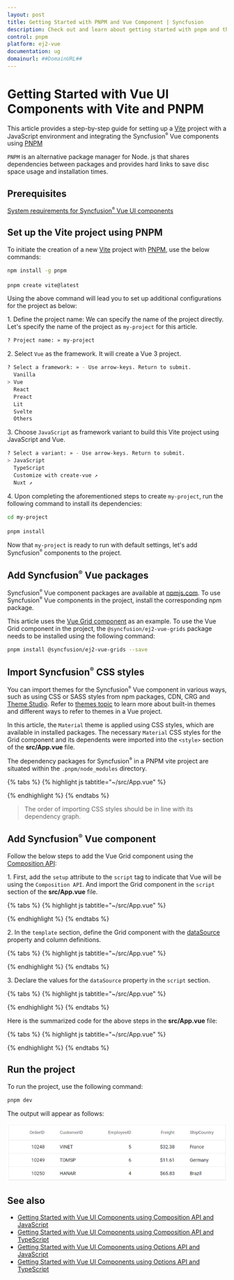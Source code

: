 ```yaml
---
layout: post
title: Getting Started with PNPM and Vue Component | Syncfusion
description: Check out and learn about getting started with pnpm and the Vue component of Syncfusion Essential JS 2 and more details.
control: pnpm
platform: ej2-vue
documentation: ug
domainurl: ##DomainURL##
---
```


# Getting Started with Vue UI Components with Vite and PNPM

This article provides a step-by-step guide for setting up a [Vite](https://vitejs.dev/) project with a JavaScript environment and integrating the Syncfusion<sup style="font-size:70%">&reg;</sup> Vue components using [PNPM](https://pnpm.io/)

`PNPM` is an alternative package manager for Node. js that shares dependencies between packages and provides hard links to save disc space usage and installation times.

## Prerequisites

[System requirements for Syncfusion<sup style="font-size:70%">&reg;</sup> Vue UI components](../system-requirements)

## Set up the Vite project using PNPM

To initiate the creation of a new [Vite](https://vitejs.dev/) project with [PNPM](https://pnpm.io/), use the below commands:

```bash
npm install -g pnpm

pnpm create vite@latest
```

Using the above command will lead you to set up additional configurations for the project as below:

1\. Define the project name: We can specify the name of the project directly. Let's specify the name of the project as `my-project` for this article.

```bash
? Project name: » my-project
```

2\. Select `Vue` as the framework. It will create a Vue 3 project.

```bash
? Select a framework: » - Use arrow-keys. Return to submit.
  Vanilla
> Vue
  React
  Preact
  Lit
  Svelte
  Others
```

3\. Choose `JavaScript` as framework variant to build this Vite project using JavaScript and Vue.

```bash
? Select a variant: » - Use arrow-keys. Return to submit.
> JavaScript
  TypeScript
  Customize with create-vue ↗
  Nuxt ↗
```

4\. Upon completing the aforementioned steps to create `my-project`, run the following command to install its dependencies:

```bash
cd my-project

pnpm install
```

Now that `my-project` is ready to run with default settings, let's add Syncfusion<sup style="font-size:70%">&reg;</sup> components to the project.

## Add Syncfusion<sup style="font-size:70%">&reg;</sup> Vue packages

Syncfusion<sup style="font-size:70%">&reg;</sup> Vue component packages are available at [npmjs.com](https://www.npmjs.com/search?q=ej2-vue). To use Syncfusion<sup style="font-size:70%">&reg;</sup> Vue components in the project, install the corresponding npm package.

This article uses the [Vue Grid component](https://www.syncfusion.com/vue-components/vue-grid) as an example. To use the Vue Grid component in the project, the `@syncfusion/ej2-vue-grids` package needs to be installed using the following command:

```bash
pnpm install @syncfusion/ej2-vue-grids --save
```

## Import Syncfusion<sup style="font-size:70%">&reg;</sup> CSS styles

You can import themes for the Syncfusion<sup style="font-size:70%">&reg;</sup> Vue component in various ways, such as using CSS or SASS styles from npm packages, CDN, CRG and [Theme Studio](https://ej2.syncfusion.com/vue/documentation/appearance/theme-studio). Refer to [themes topic](https://ej2.syncfusion.com/vue/documentation/appearance/theme) to learn more about built-in themes and different ways to refer to themes in a Vue project.

In this article, the `Material` theme is applied using CSS styles, which are available in installed packages. The necessary `Material` CSS styles for the Grid component and its dependents were imported into the `<style>` section of the **src/App.vue** file.


The dependency packages for Syncfusion<sup style="font-size:70%">&reg;</sup> in a PNPM vite project are situated within the `.pnpm/node_modules` directory.

{% tabs %}
{% highlight js tabtitle="~/src/App.vue" %}

<style>
  @import "../node_modules/.pnpm/node_modules/@syncfusion/ej2-base/styles/material.css";
  @import "../node_modules/.pnpm/node_modules/@syncfusion/ej2-buttons/styles/material.css";
  @import "../node_modules/.pnpm/node_modules/@syncfusion/ej2-calendars/styles/material.css";
  @import "../node_modules/.pnpm/node_modules/@syncfusion/ej2-dropdowns/styles/material.css";
  @import "../node_modules/.pnpm/node_modules/@syncfusion/ej2-inputs/styles/material.css";
  @import "../node_modules/.pnpm/node_modules/@syncfusion/ej2-navigations/styles/material.css";
  @import "../node_modules/.pnpm/node_modules/@syncfusion/ej2-popups/styles/material.css";
  @import "../node_modules/.pnpm/node_modules/@syncfusion/ej2-splitbuttons/styles/material.css";
  @import "../node_modules/.pnpm/node_modules/@syncfusion/ej2-grids/styles/material.css";
</style>

{% endhighlight %}
{% endtabs %}

> The order of importing CSS styles should be in line with its dependency graph.

## Add Syncfusion<sup style="font-size:70%">&reg;</sup> Vue component

Follow the below steps to add the Vue Grid component using the [Composition API](https://vuejs.org/guide/introduction.html#composition-api):

1\. First, add the `setup` attribute to the `script` tag to indicate that Vue will be using the `Composition API`. And import the Grid component in the `script` section of the **src/App.vue** file.

{% tabs %}
{% highlight js tabtitle="~/src/App.vue" %}

<script setup>
  import { GridComponent as EjsGrid, ColumnsDirective as EColumns, ColumnDirective as EColumn } from '@syncfusion/ej2-vue-grids';
</script>

{% endhighlight %}
{% endtabs %}
   
2\. In the `template` section, define the Grid component with the [dataSource](https://ej2.syncfusion.com/vue/documentation/api/grid/#datasource) property and column definitions.

{% tabs %}
{% highlight js tabtitle="~/src/App.vue" %}

<template>
  <ejs-grid :dataSource='data'>
    <e-columns>
      <e-column field='OrderID' width='100' textAlign="Right"></e-column>
      <e-column field='CustomerID' width='100'></e-column>
      <e-column field='EmployeeID' width='100' textAlign="Right"></e-column>
      <e-column field='Freight' width='100' format="C2" textAlign="Right"></e-column>
      <e-column field='ShipCountry' width='100'></e-column>
    </e-columns>
  </ejs-grid>
</template>

{% endhighlight %}
{% endtabs %}

3\. Declare the values for the `dataSource` property in the `script` section.

{% tabs %}
{% highlight js tabtitle="~/src/App.vue" %}

<script setup>
  const data = [
    { OrderID: 10248, CustomerID: 'VINET', EmployeeID: 5, ShipCountry: 'France', Freight: 32.38 },
    { OrderID: 10249, CustomerID: 'TOMSP', EmployeeID: 6, ShipCountry: 'Germany', Freight: 11.61 },
    { OrderID: 10250, CustomerID: 'HANAR', EmployeeID: 4, ShipCountry: 'Brazil', Freight: 65.83 }
  ];
</script>

{% endhighlight %}
{% endtabs %}

Here is the summarized code for the above steps in the **src/App.vue** file:

{% tabs %}
{% highlight js tabtitle="~/src/App.vue" %}

<template>
  <ejs-grid :dataSource='data'>
    <e-columns>
      <e-column field='OrderID' width='100' textAlign="Right"></e-column>
      <e-column field='CustomerID' width='100'></e-column>
      <e-column field='EmployeeID' width='100' textAlign="Right"></e-column>
      <e-column field='Freight' width='100' format="C2" textAlign="Right"></e-column>
      <e-column field='ShipCountry' width='100'></e-column>
    </e-columns>
  </ejs-grid>
</template>

<script setup>
  // Import component and its directives
  import { GridComponent as EjsGrid, ColumnsDirective as EColumns, ColumnDirective as EColumn } from '@syncfusion/ej2-vue-grids';
  const data = [
    { OrderID: 10248, CustomerID: 'VINET', EmployeeID: 5, ShipCountry: 'France', Freight: 32.38 },
    { OrderID: 10249, CustomerID: 'TOMSP', EmployeeID: 6, ShipCountry: 'Germany', Freight: 11.61 },
    { OrderID: 10250, CustomerID: 'HANAR', EmployeeID: 4, ShipCountry: 'Brazil', Freight: 65.83 }
  ];
</script>

<style>
  @import "../node_modules/.pnpm/node_modules/@syncfusion/ej2-base/styles/material.css";
  @import "../node_modules/.pnpm/node_modules/@syncfusion/ej2-buttons/styles/material.css";
  @import "../node_modules/.pnpm/node_modules/@syncfusion/ej2-calendars/styles/material.css";
  @import "../node_modules/.pnpm/node_modules/@syncfusion/ej2-dropdowns/styles/material.css";
  @import "../node_modules/.pnpm/node_modules/@syncfusion/ej2-inputs/styles/material.css";
  @import "../node_modules/.pnpm/node_modules/@syncfusion/ej2-navigations/styles/material.css";
  @import "../node_modules/.pnpm/node_modules/@syncfusion/ej2-popups/styles/material.css";
  @import "../node_modules/.pnpm/node_modules/@syncfusion/ej2-splitbuttons/styles/material.css";
  @import "../node_modules/.pnpm/node_modules/@syncfusion/ej2-grids/styles/material.css";
</style>

{% endhighlight %}
{% endtabs %}

## Run the project

To run the project, use the following command:

```bash
pnpm dev
```

The output will appear as follows:

![vue3-js-composition](../appearance/images/vue-3-js-composition.png)

## See also

* [Getting Started with Vue UI Components using Composition API and JavaScript](./vue-3-js-composition)
* [Getting Started with Vue UI Components using Composition API and TypeScript](./vue-3-ts-composition)
* [Getting Started with Vue UI Components using Options API and JavaScript](./vue-3-js-options)
* [Getting Started with Vue UI Components using Options API and TypeScript](./vue-3-ts-options)